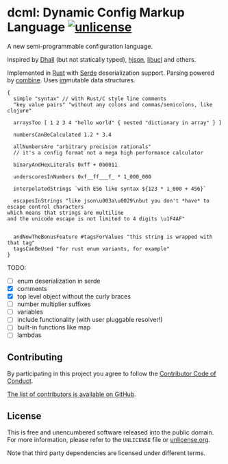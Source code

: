 # dcml: Dynamic Config Markup Language [![unlicense](https://img.shields.io/badge/un-license-green.svg?style=flat)](http://unlicense.org)

A new semi-programmable configuration language.

Inspired by [Dhall](https://github.com/Gabriel439/Haskell-Dhall-Library) (but not statically typed), [hjson](https://hjson.org), [libucl](https://github.com/vstakhov/libucl) and others.

Implemented in [Rust](https://www.rust-lang.org) with [Serde](https://serde.rs) deserialization support.
Parsing powered by [combine](https://github.com/Marwes/combine).
Uses [im](https://github.com/bodil/im-rs)mutable data structures.

```
{
  simple "syntax" // with Rust/C style line comments
  "key value pairs" "without any colons and commas/semicolons, like clojure"

  arraysToo [ 1 2 3 4 "hello world" { nested "dictionary in array" } ]

  numbersCanBeCalculated 1.2 * 3.4

  allNumbersAre "arbitrary precision rationals"
  // it's a config format not a mega high performance calculator

  binaryAndHexLiterals 0xff + 0b0011

  underscoresInNumbers 0xf__ff___f_ * 1_000_000

  interpolatedStrings `with ES6 like syntax ${123 * 1_000 + 456}`

  escapesInStrings "like json\u003a\u0029\nbut you don't *have* to escape control characters
which means that strings are multiline
and the unicode escape is not limited to 4 digits \u1F4AF"


  andNowTheBonusFeature #tagsForValues "this string is wrapped with that tag"
  tagsCanBeUsed "for rust enum variants, for example"
}
```

TODO:

- [ ] enum deserialization in serde
- [x] comments
- [x] top level object without the curly braces
- [ ] number multiplier suffixes
- [ ] variables
- [ ] include functionality (with user pluggable resolver!)
- [ ] built-in functions like map
- [ ] lambdas

## Contributing

By participating in this project you agree to follow the [Contributor Code of Conduct](http://contributor-covenant.org/version/1/4/).

[The list of contributors is available on GitHub](https://github.com/myfreeweb/dcml/graphs/contributors).

## License

This is free and unencumbered software released into the public domain.  
For more information, please refer to the `UNLICENSE` file or [unlicense.org](http://unlicense.org).

Note that third party dependencies are licensed under different terms.
